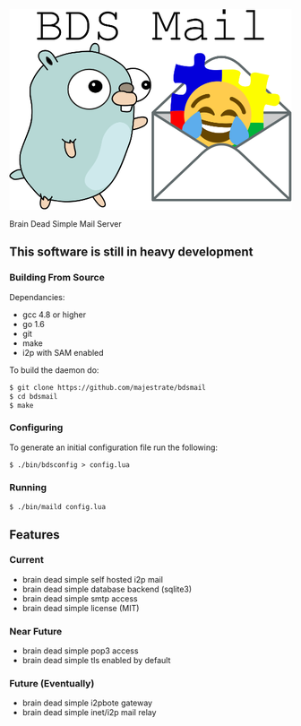 ![logo](logo.png "logo")

Brain Dead Simple Mail Server


## This software is still in heavy development ##

### Building From Source ###

Dependancies:

* gcc 4.8 or higher
* go 1.6 
* git
* make
* i2p with SAM enabled

To build the daemon do:

    $ git clone https://github.com/majestrate/bdsmail
    $ cd bdsmail
    $ make

### Configuring ###


To generate an initial configuration file run the following:

    $ ./bin/bdsconfig > config.lua

### Running ###

    $ ./bin/maild config.lua

## Features ##

### Current ###

* brain dead simple self hosted i2p mail
* brain dead simple database backend (sqlite3)
* brain dead simple smtp access
* brain dead simple license (MIT)

### Near Future ###

* brain dead simple pop3 access
* brain dead simple tls enabled by default

### Future (Eventually) ###

* brain dead simple i2pbote gateway
* brain dead simple inet/i2p mail relay
